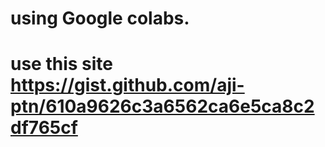# using Google colabs.

# use this site https://gist.github.com/aji-ptn/610a9626c3a6562ca6e5ca8c2df765cf
